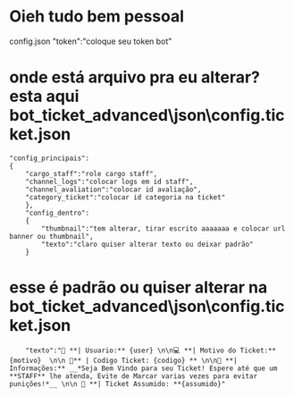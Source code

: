 # Oieh tudo bem pessoal 

config.json
"token":"coloque seu token bot"

# onde está arquivo pra eu alterar? esta aqui bot_ticket_advanced\json\config.ticket.json
    "config_principais":
    {
        "cargo_staff":"role cargo staff",
        "channel_logs":"colocar logs em id staff",
        "channel_avaliation":"colocar id avaliação",
        "category_ticket":"colocar id categoria na ticket"
        },
        "config_dentro":
        {
            "thumbnail":"tem alterar, tirar escrito aaaaaaa e colocar url banner ou thumbnail",
            "texto":"claro quiser alterar texto ou deixar padrão"
        }


# esse é padrão ou quiser alterar na bot_ticket_advanced\json\config.ticket.json
        "texto":"👥 **| Usuario:** {user} \n\n💻 **| Motivo do Ticket:** {motivo}  \n\n 🔐** | Codigo Ticket: {codigo} ** \n\n🔰 **| Informações:** __*Seja Bem Vindo para seu Ticket! Espere até que um **STAFF** lhe atenda, Evite de Marcar varias vezes para evitar punições!*__ \n\n 🧰 **| Ticket Assumido: **{assumido}"